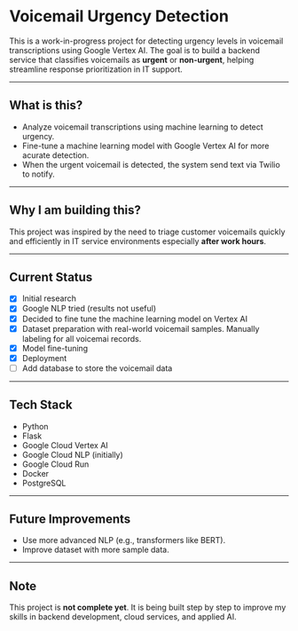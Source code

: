 # Voicemail Urgency Detection

This is a work-in-progress project for detecting urgency levels in voicemail transcriptions using Google Vertex AI. The goal is to build a backend service that classifies voicemails as **urgent** or **non-urgent**, helping streamline response prioritization in IT support.

---

## What is this?

- Analyze voicemail transcriptions using machine learning to detect urgency.
- Fine-tune a machine learning model with Google Vertex AI for more acurate detection.
- When the urgent voicemail is detected, the system send text via Twilio to notify.

---

## Why I am building this?

This project was inspired by the need to triage customer voicemails quickly and efficiently in IT service environments especially **after work hours**.

---

## Current Status

- [x] Initial research
- [x] Google NLP tried (results not useful)
- [x] Decided to fine tune the machine learning model on Vertex AI
- [x] Dataset preparation with real-world voicemail samples. Manually labeling for all voicemai records.
- [x] Model fine-tuning 
- [x] Deployment
- [ ] Add database to store the voicemail data

---

## Tech Stack

- Python
- Flask
- Google Cloud Vertex AI
- Google Cloud NLP (initially)
- Google Cloud Run
- Docker
- PostgreSQL

---

## Future Improvements

- Use more advanced NLP (e.g., transformers like BERT).
- Improve dataset with more sample data.

---


## Note

This project is **not complete yet**. It is being built step by step to improve my skills in backend development, cloud services, and applied AI.



